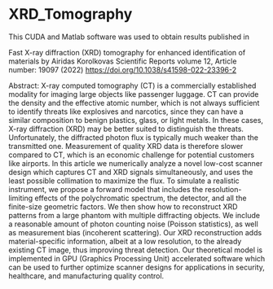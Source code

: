 # XRD_Tomography
This CUDA and Matlab software was used to obtain results published in

Fast X-ray diffraction (XRD) tomography for enhanced identification of materials
by Airidas Korolkovas
Scientific Reports volume 12, Article number: 19097 (2022)
https://doi.org/10.1038/s41598-022-23396-2

Abstract:
X-ray computed tomography (CT) is a commercially established modality for imaging large objects like passenger luggage. CT can provide the density and the effective atomic number, which is not always sufficient to identify threats like explosives and narcotics, since they can have a similar composition to benign plastics, glass, or light metals. In these cases, X-ray diffraction (XRD) may be better suited to distinguish the threats. Unfortunately, the diffracted photon flux is typically much weaker than the transmitted one. Measurement of quality XRD data is therefore slower compared to CT, which is an economic challenge for potential customers like airports. In this article we numerically analyze a novel low-cost scanner design which captures CT and XRD signals simultaneously, and uses the least possible collimation to maximize the flux. To simulate a realistic instrument, we propose a forward model that includes the resolution-limiting effects of the polychromatic spectrum, the detector, and all the finite-size geometric factors. We then show how to reconstruct XRD patterns from a large phantom with multiple diffracting objects. We include a reasonable amount of photon counting noise (Poisson statistics), as well as measurement bias (incoherent scattering). Our XRD reconstruction adds material-specific information, albeit at a low resolution, to the already existing CT image, thus improving threat detection. Our theoretical model is implemented in GPU (Graphics Processing Unit) accelerated software which can be used to further optimize scanner designs for applications in security, healthcare, and manufacturing quality control.
